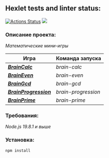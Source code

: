 ## **Hexlet tests and linter status:**  
[![Actions Status](https://github.com/KoDanny/frontend-project-44/workflows/hexlet-check/badge.svg)](https://github.com/KoDanny/frontend-project-44/actions)
<a  href="https://codeclimate.com/github/KoDanny/frontend-project-44/maintainability"><img  src="https://api.codeclimate.com/v1/badges/8ab46c1b075eeec30543/maintainability"  /></a>

### Описание проекта:
*Математические мини-игры*

| Игра 							                                                          |Команда запуска |
|--|--|
| [***BrainCalc***](https://asciinema.org/a/18KERm6Fzi3kICaqgjrD5jzNg)         |*brain-calc* |
| [***BrainEven***](https://asciinema.org/a/QwYsBnf37PUD0SYPXXXdtbwgo)         |*brain-even* |
| [***BrainGcd***](https://asciinema.org/a/6RAoEjVQ0g641aVqtnNW1CDjp)          |*brain-gcd*  |
| [***BrainProgression***](https://asciinema.org/a/yNcoomX5rGf2xjVlekp2ZynxV)  |*brain-progression* |
| [***BrainPrime***](https://asciinema.org/a/aVNP1iVl87DSXA5q33uB6X53W)        |*brain-prime*|

### Требования:
*Node.js 19.8.1 и выше*
### Установка:
```plaintext
npm install
```

